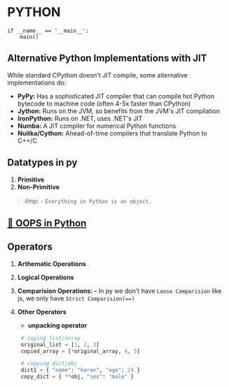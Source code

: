 # **PYTHON**

```PY
if __name__ == '__main__':
    main()
```

## Alternative Python Implementations with JIT

While standard CPython doesn't JIT compile, some alternative implementations do:

- **PyPy:** Has a sophisticated JIT compiler that can compile hot Python bytecode to machine code (often 4-5x faster than CPython)
- **Jython:** Runs on the JVM, so benefits from the JVM's JIT compilation
- **IronPython:** Runs on .NET, uses .NET's JIT
- **Numba:** A JIT compiler for numerical Python functions
- **Nuitka/Cython:** Ahead-of-time compilers that translate Python to C++/C

## **Datatypes in py**

1. **Primitive**
2. **Non-Primitive**

> ℹ️Imp: - `Everything in Python is an object.`

## **[🔗 OOPS in Python](./pylang/oopsinpy.md)**

## **Operators**

1. **Arthematic Operations**

2. **Logical Operations**

3. **Comparision Operations: -** In py we don't have `Loose Comparision` like js, we only have `Strict Comparision(==)`

4. **Other Operators**

   - **unpacking operator**

   ```py
    # coping list/array
    original_list = [1, 2, 3]
    copied_array = [*original_array, 4, 5]

    # copying dict/obj
    dict1 = { "name": "karan", "age": 24 }
    copy_dict = { **obj, "sex": "male" }
   ```
